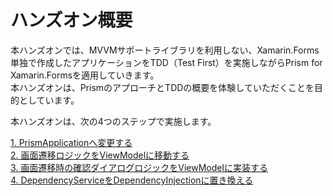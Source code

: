 # ハンズオン概要  

本ハンズオンでは、MVVMサポートライブラリを利用しない、Xamarin.Forms単独で作成したアプリケーションをTDD（Test First）を実施しながらPrism for Xamarin.Formsを適用していきます。  
本ハンズオンは、PrismのアプローチとTDDの概要を体験していただくことを目的としています。  

本ハンズオンは、次の4つのステップで実施します。  

[1. PrismApplicationへ変更する](02.HandOn-PrismApplication.md)  
[2. 画面遷移ロジックをViewModelに移動する](03.HandOn-NavigationCommand.md)  
[3. 画面遷移時の確認ダイアログロジックをViewModelに実装する](04.HandOn-IConfirmNavigationAsync.md)  
[4. DependencyServiceをDependencyInjectionに置き換える](05.HandOn-DependencyService.md)  

